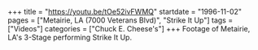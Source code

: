 +++
title = "https://youtu.be/tOe52ivFWMQ"
startdate = "1996-11-02"
pages = ["Metairie, LA (7000 Veterans Blvd)", "Strike It Up"]
tags = ["Videos"]
categories = ["Chuck E. Cheese's"]
+++
Footage of Metairie, LA's 3-Stage performing Strike It Up.

